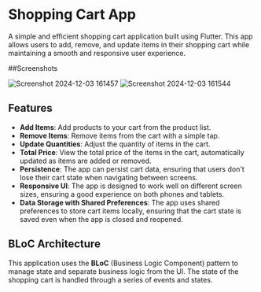 # Shopping Cart App

A simple and efficient shopping cart application built using Flutter. This app allows users to add, remove, and update items in their shopping cart while maintaining a smooth and responsive user experience.

##Screenshots


![Screenshot 2024-12-03 161457](https://github.com/user-attachments/assets/f7eea80d-d698-4ad9-94ab-0ab5ba9e0686)
![Screenshot 2024-12-03 161544](https://github.com/user-attachments/assets/386b6f86-569b-4147-83cb-2879e7f94055)


## Features

- **Add Items**: Add products to your cart from the product list.
- **Remove Items**: Remove items from the cart with a simple tap.
- **Update Quantities**: Adjust the quantity of items in the cart.
- **Total Price**: View the total price of the items in the cart, automatically updated as items are added or removed.
- **Persistence**: The app can persist cart data, ensuring that users don't lose their cart state when navigating between screens.
- **Responsive UI**: The app is designed to work well on different screen sizes, ensuring a good experience on both phones and tablets.
- **Data Storage with Shared Preferences**: The app uses shared preferences to store cart items locally, ensuring that the cart state is saved even when the app is closed and reopened.

## BLoC Architecture

This application uses the **BLoC** (Business Logic Component) pattern to manage state and separate business logic from the UI. The state of the shopping cart is handled through a series of events and states.
